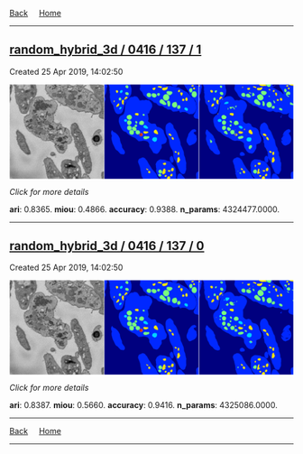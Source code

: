 
[Back](..)&nbsp;&nbsp;&nbsp;&nbsp;&nbsp;[Home](https://leapmanlab.github.io/snapshots)

---

<div class="summary"><a href="1"><h2>random_hybrid_3d / 0416 / 137 / 1</h2></a><p>Created 25 Apr 2019, 14:02:50
</p><a href="1"><img src="1/media/summary.png" align="center"></a><p>
<i>Click for more details</i>
</p></div>

**ari**: 0.8365. **miou**: 0.4866. **accuracy**: 0.9388. **n_params**: 4324477.0000. 

---

<div class="summary"><a href="0"><h2>random_hybrid_3d / 0416 / 137 / 0</h2></a><p>Created 25 Apr 2019, 14:02:50
</p><a href="0"><img src="0/media/summary.png" align="center"></a><p>
<i>Click for more details</i>
</p></div>

**ari**: 0.8387. **miou**: 0.5660. **accuracy**: 0.9416. **n_params**: 4325086.0000. 

---

[Back](..)&nbsp;&nbsp;&nbsp;&nbsp;&nbsp;[Home](https://leapmanlab.github.io/snapshots)

---